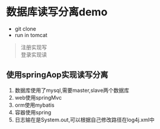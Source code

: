 # 数据库读写分离demo
* git clone
* run in tomcat

> 注册实现写<br>
登录实现读

## 使用springAop实现读写分离
1. 数据库使用了mysql,需要master,slave两个数据库
2. web使用springMvc
3. orm使用mybatis
3. 容器使用spring
4. 日志输在是System.out,可以根据自己修改路径在log4j.xml中
